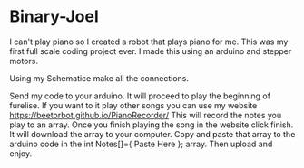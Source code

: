 # Binary-Joel
I can't play piano so I created a robot that plays piano for me. 
This was my first full scale coding project ever. 
I made this using an arduino and stepper motors.

Using my Schematice make all the connections.

Send my code to your arduino.
It will proceed to play the beginning of furelise.
If you want to it play other songs you can use my website
https://beetorbot.github.io/PianoRecorder/
This will record the notes you play to an array.
Once you finish playing the song in the website click finish.
It will download the array to your computer.
Copy and paste that array to the arduino code in the
int Notes[]={ Paste Here }; 
array.
Then upload and enjoy.
